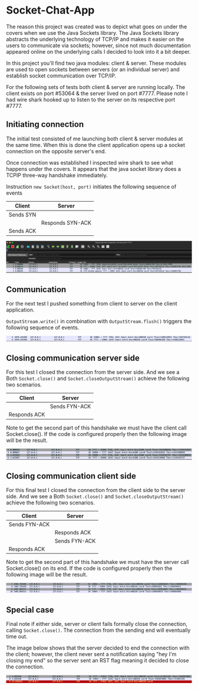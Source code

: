 
# Socket-Chat-App
The reason this project was created was to depict what goes on under the covers when we use the Java Sockets library.
The Java Sockets library abstracts the underlying technology of TCP/IP and makes it easier on the users to communicate via sockets; however,
since not much documentation appeared online on the underlying calls I decided to look into it a bit deeper.

In this project you'll find two java modules: client & server. These modules are used to open sockets between servers (or an individual server)
and establish socket communication over TCP/IP.

For the following sets of tests both client & server are running locally. The client exists on port #53064 & the server lived on port #7777.
Please note I had wire shark hooked up to listen to the server on its respective port #7777.

## Initiating connection
The initial test consisted of me launching both client & server modules at the same time. When this is done the client application 
opens up a socket connection on the opposite server's end.

Once connection was established I inspected wire shark to see what happens under the covers. It appears that the java socket
library does a TCPIP three-way handshake immediately.

Instruction `new Socket(host, port)`  initiates the following sequence of events

| Client    | Server             |
|-----------|--------------------|
| Sends SYN |                    |
|           | Responds SYN-ACK   |
| Sends ACK |                    |

![img.png](images/InitiatingConnection.png)

## Communication
For the next test I pushed something from client to server on the client application.

`OutputStream.write()` in combination with `OutputStream.flush()` triggers the following sequence of events.

![img_1.png](images/Communication.png)


## Closing communication server side
For this test I closed the connection from the server side. And we see a
Both `Socket.close()` and `Socket.closeOutputStream()` achieve the following two scenarios.

| Client       | Server        |
|--------------|---------------|
|              | Sends FYN-ACK |
| Responds ACK |               |

Note to get the second part of this handshake we must have the client call Socket.close(). If the code is configured properly then
the following image will be the result.

![img.png](images/ClosingConnectionServer.png)

## Closing communication client side
For this final test I closed the connection from the client side to the server side. And we see a
Both `Socket.close()` and `Socket.closeOutputStream()` achieve the following two scenarios.

| Client        | Server        |
|---------------|---------------|
| Sends FYN-ACK |               |
|               | Responds ACK  |
|               | Sends FYN-ACK |
| Responds ACK  |               |

Note to get the second part of this handshake we must have the server call Socket.close() on its end. If the code is configured properly then
the following image will be the result.

![img_2.png](images/ClosingConnectionClient.png)

## Special case
Final note if either side, server or client fails formally close the connection, calling `Socket.close()`. The connection from the
sending end will eventually time out. 

The image below shows that the server decided to end the connection with the client; however, the client never sent a notification saying
"hey I'm closing my end" so the server sent an RST flag meaning it decided to close the connection.

![img_1.png](images/RST_CASE.png)